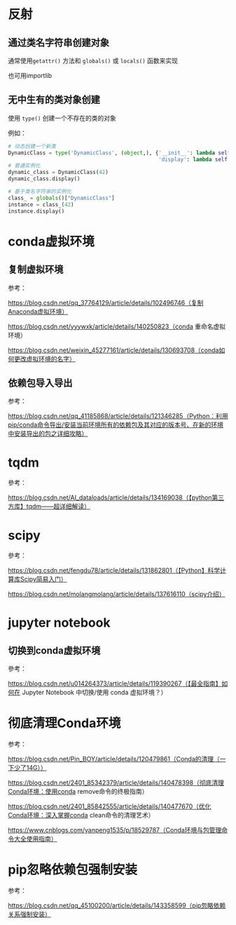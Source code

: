 # 反射

## 通过类名字符串创建对象

通常使用`getattr()` 方法和 `globals()` 或 `locals()` 函数来实现

也可用importlib

## 无中生有的类对象创建

使用 `type()` 创建一个不存在的类的对象

例如：

```python
# 动态创建一个新类
DynamicClass = type('DynamicClass', (object,), {'__init__': lambda self, value: setattr(self, 'value', value), 
                                                'display': lambda self: print(f"Value is: {self.value}")})
# 普通实例化
dynamic_class = DynamicClass(42)
dynamic_class.display()

# 基于类名字符串的实例化
class_ = globals()["DynamicClass"]
instance = class_(42)
instance.display()
```



# conda虚拟环境

## 复制虚拟环境

参考：

https://blog.csdn.net/qq_37764129/article/details/102496746（复制Anaconda虚拟环境）

https://blog.csdn.net/yyywxk/article/details/140250823（conda 重命名虚拟环境）

https://blog.csdn.net/weixin_45277161/article/details/130693708（conda如何更改虚拟环境的名字）

## 依赖包导入导出

参考：

https://blog.csdn.net/qq_41185868/article/details/121346285（Python：利用pip/conda命令导出/安装当前环境所有的依赖包及其对应的版本号、在新的环境中安装导出的包之详细攻略）

# tqdm

參考：

https://blog.csdn.net/AI_dataloads/article/details/134169038（【python第三方库】tqdm——超详细解读）

# scipy

參考：

https://blog.csdn.net/fengdu78/article/details/131862801（【Python】科学计算库Scipy简易入门）

https://blog.csdn.net/molangmolang/article/details/137616110（scipy介绍）

# jupyter notebook

## 切换到conda虚拟环境

參考：

https://blog.csdn.net/u014264373/article/details/119390267（【最全指南】如何在 Jupyter Notebook 中切换/使用 conda 虚拟环境？）

# 彻底清理Conda环境

参考：

https://blog.csdn.net/Pin_BOY/article/details/120479861（Conda的清理（一下少了14G））

https://blog.csdn.net/2401_85342379/article/details/140478398（彻底清理Conda环境：使用conda remove命令的终极指南）

https://blog.csdn.net/2401_85842555/article/details/140477670（优化Conda环境：深入掌握conda clean命令的清理艺术）

https://www.cnblogs.com/yanpeng1535/p/18529787（Conda环境与包管理命令大全使用指南）

# pip忽略依赖包强制安装

参考：

https://blog.csdn.net/qq_45100200/article/details/143358599（pip忽略依赖关系强制安装）